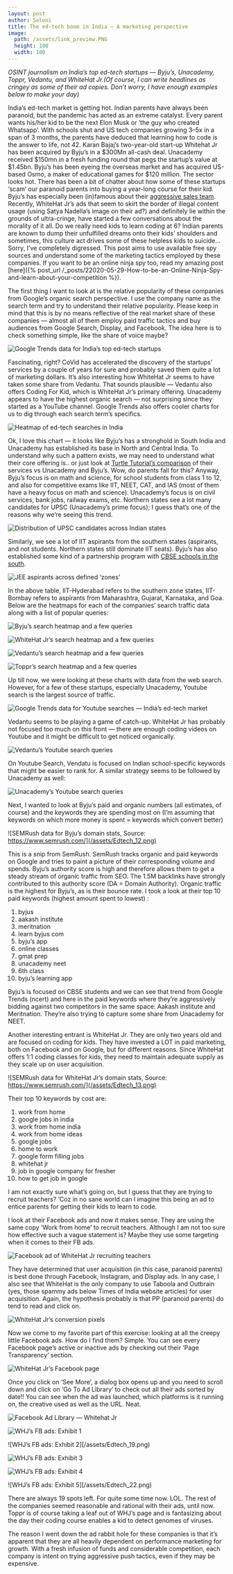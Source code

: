 ```yaml
---
layout: post
author: Saloni
title: The ed-tech boom in India — A marketing perspective
image:
  path: /assets/link_preview.PNG
  height: 100
  width: 100
---
```


*OSINT journalism on India’s top ed-tech startups — Byju’s, Unacademy, Toppr, Vedantu, and WhiteHat Jr.(Of course, I can write headlines as cringey as some of their ad copies. Don’t worry, I have enough examples below to make your day)*

India’s ed-tech market is getting hot. Indian parents have always been paranoid, but the pandemic has acted as an extreme catalyst. Every parent wants his/her kid to be the next Elon Musk or ‘the guy who created Whatsapp’.
With schools shut and US tech companies growing 3–5x in a span of 3 months, the parents have deduced that learning how to code is the answer to life, not 42. 
Karan Bajaj’s two-year-old start-up Whitehat Jr has been acquired by Byju’s in a $300Mn all-cash deal.
Unacademy received $150mn in a fresh funding round that pegs the startup’s value at $1.45bn. 
Byju’s has been eyeing the overseas market and has acquired US-based Osmo, a maker of educational games for $120 million. 
The sector looks hot. There has been a bit of chatter about how some of these startups ‘scam’ our paranoid parents into buying a year-long course for their kid. 
Byju’s has especially been (in)famous about their [aggressive sales team](https://the-ken.com/blog/byjus-and-the-art-of-the-deal/).
Recently, WhiteHat Jr’s ads that seem to skirt the border of illegal content usage (using Satya Nadella’s image on their ad?) and definitely lie within the grounds of ultra-cringe, have started a few conversations about the morality of it all.
Do we really need kids to learn coding at 6? Indian parents are known to dump their unfulfilled dreams onto their kids’ shoulders and sometimes, this culture act drives some of these helpless kids to suicide… Sorry, I’ve completely digressed.
This post aims to use available free spy sources and understand some of the marketing tactics employed by these companies.
If you want to be an online ninja spy too, read my amazing post [here]({% post_url /_posts/22020-05-29-How-to-be-an-Online-Ninja-Spy-and-learn-about-your-competition %}).


The first thing I want to look at is the relative popularity of these companies from Google’s organic search perspective. I use the company name as the search term and try to understand their relative popularity. Please keep in mind that this is by no means reflective of the real market share of these companies — almost all of them employ paid traffic tactics and buy audiences from Google Search, Display, and Facebook. The idea here is to check something simple, like the share of voice maybe?

![Google Trends data for India’s top ed-tech startups](/assets/Edtech_1.png)

Fascinating, right? CoVid has accelerated the discovery of the startups’ services by a couple of years for sure and probably saved them quite a lot of marketing dollars. It’s also interesting how WhiteHat Jr seems to have taken some share from Vedantu. That sounds plausible — Vedantu also offers Coding For Kid, which is WhiteHat Jr’s primary offering. Unacademy appears to have the highest organic search — not surprising since they started as a YouTube channel. Google Trends also offers cooler charts for us to dig through each search term’s specifics.

![Heatmap of ed-tech searches in India](/assets/Edtech_2.png)

Ok, I love this chart — it looks like Byju’s has a stronghold in South India and Unacademy has established its base in North and Central India.
To understand why such a pattern exists, we may need to understand what their core offering is.. or just look at [Turtle Tutorial’s comparison](https://turtletutorials.com/featured/the-leader-in-online-coaching-for-neet-and-jee/) of their services vs Unacademy and Byju’s. Wow, do parents fall for this? Anyway, Byju’s focus is on math and science, for school students from class 1 to 12, and also for competitive exams like IIT, NEET, CAT, and IAS (most of them have a heavy focus on math and science). Unacademy’s focus is on civil services, bank jobs, railway exams, etc. Northern states see a lot many candidates for UPSC (Unacademy’s prime focus); I guess that’s one of the reasons why we’re seeing this trend.

![Distribution of UPSC candidates across Indian states](/assets/Edtech_3.png)

Similarly, we see a lot of IIT aspirants from the southern states (aspirants, and not students. Northern states still dominate IIT seats). Byju’s has also established some kind of a partnership program with [CBSE schools in the south](https://byjus.com/cbse-schools-in-south-india/).

![JEE aspirants across defined ‘zones’](/assets/Edtech_4.png)

In the above table, IIT-Hyderabad refers to the southern zone states, IIT-Bombay refers to aspirants from Maharashtra, Gujarat, Karnataka, and Goa.
Below are the heatmaps for each of the companies’ search traffic data along with a list of popular queries:

![Byju’s search heatmap and a few queries](/assets/Edtech_5.png)

![WhiteHat Jr’s search heatmap and a few queries](/assets/Edtech_6.png)

![Vedantu’s search heatmap and a few queries](/assets/Edtech_7.png)

![Toppr’s search heatmap and a few queries](/assets/Edtech_8.png)

Up till now, we were looking at these charts with data from the web search. However, for a few of these startups, especially Unacademy, Youtube search is the largest source of traffic.

![Google Trends data for Youtube searches — India’s ed-tech market](/assets/Edtech_9.png)

Vedantu seems to be playing a game of catch-up. WhiteHat Jr has probably not focused too much on this front — there are enough coding videos on Youtube and it might be difficult to get noticed organically.

![Vedantu’s Youtube search queries](/assets/Edtech_10.png)

On Youtube Search, Vendatu is focused on Indian school-specific keywords that might be easier to rank for. A similar strategy seems to be followed by Unacademy as well:

![Unacademy’s Youtube search queries](/assets/Edtech_11.png)

Next, I wanted to look at Byju’s paid and organic numbers (all estimates, of course) and the keywords they are spending most on (I’m assuming that keywords on which more money is spent = keywords which convert better)

![SEMRush data for Byju’s domain stats, Source: https://www.semrush.com/](/assets/Edtech_12.png)

This is a snip from SemRush. SemRush tracks organic and paid keywords on Google and tries to paint a picture of their corresponding volume and spends. Byju’s authority score is high and therefore allows them to get a steady stream of organic traffic from SEO. The 1.5M backlinks have strongly contributed to this authority score (DA = Domain Authority). Organic traffic is the highest for Byju’s, as is their bounce rate. I took a look at their top 10 paid keywords (highest amount spent to lowest) :

1. byjus
2. aakash institute
3. meritnation
4. learn byjus com
5. byju’s app
6. online classes
7. gmat prep
8. unacademy neet
9. 6th class
10. byju’s learning app

Byju’s is focused on CBSE students and we can see that trend from Google Trends (ncert) and here in the paid keywords where they’re aggressively bidding against two competitors in the same space: Aakash institute and Meritnation. They’re also trying to capture some share from Unacademy for NEET.

Another interesting entrant is WhiteHat Jr. They are only two years old and are focused on coding for kids. They have invested a LOT in paid marketing, both on Facebook and on Google, but for different reasons. Since WhiteHat offers 1:1 coding classes for kids, they need to maintain adequate supply as they scale up on user acquisition.

![SEMRush data for WhiteHat Jr’s domain stats, Source: https://www.semrush.com/](/assets/Edtech_13.png)

Their top 10 keywords by cost are:
1. work from home
2. google jobs in india
3. work from home india
4. work from home ideas
5. google jobs
6. home to work
7. google form filling jobs
8. whitehat jr
9. job in google company for fresher
10. how to get job in google

I am not exactly sure what’s going on, but I guess that they are trying to recruit teachers? ‘Coz in no sane world can I imagine this being an ad to entice parents for getting their kids to learn to code.

I look at their Facebook ads and now it makes sense. They are using the same copy ‘Work from home’ to recruit teachers. Although I am not too sure how effective such a vague statement is? Maybe they use some targeting when it comes to their FB ads.

![Facebook ad of WhiteHat Jr recruiting teachers](/assets/Edtech_14.png)

They have determined that user acquisition (in this case, paranoid parents) is best done through Facebook, Instagram, and Display ads. In any case, I also see that WhiteHat is the only company to use Taboola and Outbrain (yes, those spammy ads below Times of India website articles) for user acquisition. Again, the hypothesis probably is that PP (paranoid parents) do tend to read and click on.

![WhiteHat Jr’s conversion pixels](/assets/Edtech_15.png)

Now we come to my favorite part of this exercise: looking at all the creepy little Facebook ads. How do I find them? Simple. You can see every Facebook page’s active or inactive ads by checking out their ‘Page Transparency’ section.

![WhiteHat Jr’s Facebook page](/assets/Edtech_16.png)

Once you click on ‘See More’, a dialog box opens up and you need to scroll down and click on ‘Go To Ad Library’ to check out all their ads sorted by date!! You can see when the ad was launched, which platforms is it running on, the creative used as well as the URL. Neat.

![Facebook Ad Library — Whitehat Jr](/assets/Edtech_17.png)

![WHJ’s FB ads: Exhibit 1](/assets/Edtech_18.png)

![WHJ’s FB ads: Exhibit 2][/assets/Edtech_19.png)

![WHJ’s FB ads: Exhibit 3](/assets/Edtech_20.png)

![WHJ’s FB ads: Exhibit 4](/assets/Edtech_21.png)

![WHJ’s FB ads: Exhibit 5][/assets/Edtech_22.png)

There are always 19 spots left. For quite some time now. LOL. The rest of the companies seemed reasonable and rational with their ads, until now. Toppr is of course taking a leaf out of WHJ’s page and is fantasizing about the day their coding course enables a kid to detect genomes of viruses.

The reason I went down the ad rabbit hole for these companies is that it’s apparent that they are all heavily dependent on performance marketing for growth. With a fresh infusion of funds and considerable competition, each company is intent on trying aggressive push tactics, even if they may be expensive.
